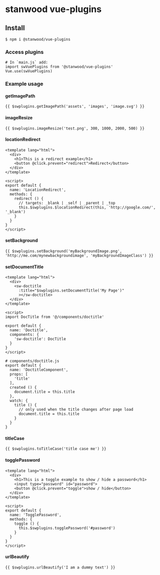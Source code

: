 # stanwood vue-plugins

## Install

```
$ npm i @stanwood/vue-plugins
```

### Access plugins

```
# In `main.js` add:
import swVuePlugins from '@stanwood/vue-plugins'
Vue.use(swVuePlugins)
```

### Example usage

#### getImagePath

```
{{ $swplugins.getImagePath('assets', 'images', 'image.svg') }}
```

#### imageResize

```
{{ $swplugins.imageResize('test.png', 300, 1000, 2000, 500) }}
```

#### locationRedirect

```
<template lang="html">
  <div>
    <h1>This is a redirect example</h1>
    <button @click.prevent="redirect">Redirect</button>
  </div>
</template>

<script>
export default {
  name: 'LocationRedirect',
  methods: {
    redirect () {
      // targets: _blank | _self | _parent | _top
      this.$swplugins.$locationRedirect(this, 'http://google.com/', '_blank')
    }
  }
}
</script>
```

#### setBackground

```
{{ $swplugins.setBackground('myBackgroundImage.png', 'http://me.com/mynewbackgroundimage', 'myBackgroundImageClass') }}
```

#### setDocumentTitle

```
<template lang="html">
  <div>
    <sw-doctitle
      :title="$swplugins.setDocumentTitle('My Page')"
      ></sw-doctitle>
  </div>
</template>

<script>
import DocTitle from '@/components/doctitle'

export default {
  name: 'Doctitle',
  components: {
    'sw-doctitle': DocTitle
  }
}
</script>

# components/doctitle.js
export default {
  name: 'DoctitleComponent',
  props: [
    'title'
  ],
  created () {
    document.title = this.title
  },
  watch: {
    title () {
      // only used when the title changes after page load
      document.title = this.title
    }
  }
}
```

#### titleCase

```
{{ $swplugins.toTitleCase('title case me') }}
```

#### togglePassword

```
<template lang="html">
  <div>
    <h1>This is a toggle example to show / hide a password</h1>
    <input type="password" id="password">
    <button @click.prevent="toggle">show / hide</button>
  </div>
</template>

<script>
export default {
  name: 'TogglePassword',
  methods: {
    toggle () {
      this.$swplugins.togglePassword('#password')
    }
  }
}
</script>
```

#### urlBeautify

```
{{ $swplugins.urlBeautify('I am a dummy text') }}
```
